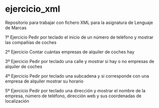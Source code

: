 # ejercicio_xml
Repositorio para trabajar con fichero XML para la asignatura de Lenguaje de Marcas

1º Ejercicio
Pedir por teclado el inicio de un número de teléfono y mostrar las compañías de coches

2º Ejercicio
Contar cuántas empresas de alquiler de coches hay

3º Ejercicio
Pedir por teclado una calle y mostrar si hay o no empresas de alquiler de coches

4º Ejercicio
Pedir por teclado una subcadena y si corresponde con una empresa de alquiler mostrar su horario

5º Ejercicio
Pedir por teclado una dirección y mostrar el nombre de la empresa, número de teléfono, dirección web y sus coordenadas de localización
